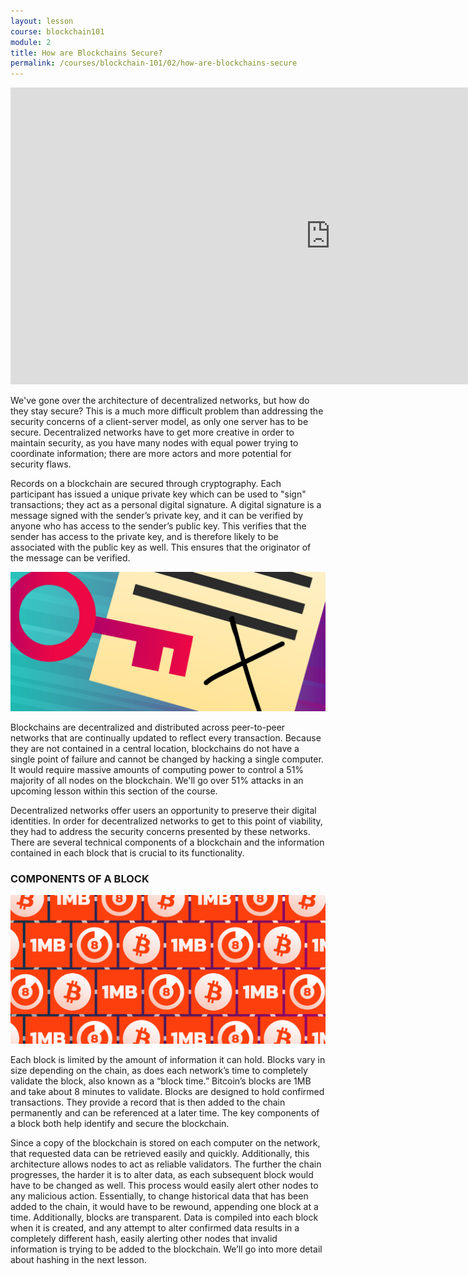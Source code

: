 ```yaml
---
layout: lesson
course: blockchain101
module: 2
title: How are Blockchains Secure?
permalink: /courses/blockchain-101/02/how-are-blockchains-secure
---
```

<div>

<iframe src="https://www.youtube.com/embed/yNycDHwS6gw?rel=0" width="1024" height="475" frameborder="0" allowfullscreen="allowfullscreen"></iframe>

<p><span class="openingParagraph">We've gone over the architecture of decentralized networks, but how do they stay secure? This is a much more difficult problem than addressing the security concerns of a client-server model, as only one server has to be secure. Decentralized networks have to get more creative in order to maintain security, as you have many nodes with equal power trying to coordinate information; there are more actors and more potential for security flaws. 
</span></p>

<p><span style="font-weight: 400;">Records on a blockchain are secured through cryptography. Each participant has issued a unique private key which can be used to "sign" transactions; they act as a personal digital signature. </span><span style="font-weight: 400;">A digital signature is a message signed with the sender’s private key, and it can be verified by anyone who has access to the sender’s public key. This verifies that the sender has access to the private key, and is therefore likely to be associated with the public key as well. This ensures that the originator of the message can be verified. </span></p>

<p><img src="/assets/img/courses/blockchain-101/CryptoKey-01.png" /></p>

<p><span style="font-weight: 400;">Blockchains are decentralized and distributed across peer-to-peer networks that are continually updated to reflect every transaction. Because they are not contained in a central location, blockchains do not have a single point of failure and cannot be changed by hacking a single computer. It would require massive amounts of computing power to control a 51% majority of all nodes on the blockchain. We'll go over 51% attacks in an upcoming lesson within this section of the course.</span></p>


<p><span style="font-weight: 400;">Decentralized networks offer users an opportunity to preserve their digital identities. In order for decentralized networks to get to this point of viability, they had to address the security concerns presented by these networks. There are several technical components of a blockchain and the information contained in each block that is crucial to its functionality. </span></p>

<h3>COMPONENTS OF A BLOCK</h3>

<p><img src="/assets/img/courses/blockchain-101/BitcoinBlock-01.png" /></p>

<p><span style="font-weight: 400;">Each block is limited by the amount of information it can hold. Blocks vary in size depending on the chain, as does each network’s time to completely validate the block, also known as a “block time.” Bitcoin’s blocks are 1MB and take about 8 minutes to validate. Blocks are designed to hold confirmed transactions. They provide a record that is then added to the chain permanently and can be referenced at a later time. The key components of a block both help identify and secure the blockchain.</span></p>


<p><span style="font-weight: 400;">Since a copy of the blockchain is stored on each computer on the network, that requested data can be retrieved easily and quickly. Additionally, this architecture allows nodes to act as reliable validators. The further the chain progresses, the harder it is to alter data, as each subsequent block would have to be changed as well. This process would easily alert other nodes to any malicious action. Essentially, to change historical data that has been added to the chain, it would have to be rewound, appending one block at a time. Additionally, blocks are transparent. Data is compiled into each block when it is created, and any attempt to alter confirmed data results in a completely different hash, easily alerting other nodes that invalid information is trying to be added to the blockchain. We’ll go into more detail about hashing in the next lesson.</span></p>
